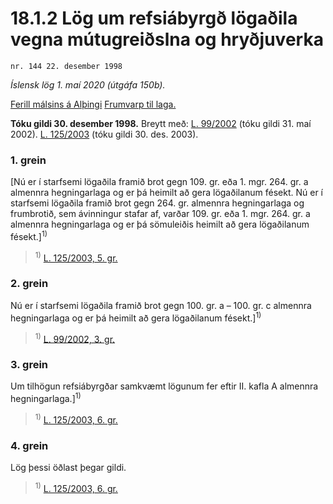 # 18.1.2 Lög um refsiábyrgð lögaðila vegna mútugreiðslna og hryðjuverka

`nr. 144 22. desember 1998`

_Íslensk lög 1. maí 2020 (útgáfa 150b)._

[Ferill málsins á Alþingi](https://www.althingi.is/thingstorf/thingmalalistar-eftir-thingum/ferill/?ltg=123&mnr=116)
[Frumvarp til laga.](https://www.althingi.is/altext/123/s/0116.html)

**Tóku gildi 30. desember 1998.**
Breytt með:
[L. 99/2002](https://althingi.is/altext/stjt/2002.099.html) (tóku gildi 31. maí 2002).
[L. 125/2003](https://althingi.is/altext/stjt/2003.125.html) (tóku gildi 30. des. 2003).

### 1. grein

[Nú er í starfsemi lögaðila framið brot gegn 109. gr. eða 1. mgr. 264. gr. a almennra hegningarlaga og er þá heimilt að gera lögaðilanum fésekt. Nú er í starfsemi lögaðila framið brot gegn 264. gr. almennra hegningarlaga og frumbrotið, sem ávinningur stafar af, varðar 109. gr. eða 1. mgr. 264. gr. a almennra hegningarlaga og er þá sömuleiðis heimilt að gera lögaðilanum fésekt.]<sup>1)</sup> 

> <sup>1)</sup> [L. 125/2003, 5. gr.](https://althingi.is/altext/stjt/2003.125.html)

### 2. grein

Nú er í starfsemi lögaðila framið brot gegn 100. gr. a – 100. gr. c almennra hegningarlaga og er þá heimilt að gera lögaðilanum fésekt.]<sup>1)</sup> 

> <sup>1)</sup> [L. 99/2002, 3. gr.](https://althingi.is/altext/stjt/2002.099.html)

### 3. grein

Um tilhögun refsiábyrgðar samkvæmt lögunum fer eftir II. kafla A almennra hegningarlaga.]<sup>1)</sup> 

> <sup>1)</sup> [L. 125/2003, 6. gr.](https://althingi.is/altext/stjt/2003.125.html)

### 4. grein

Lög þessi öðlast þegar gildi.

> <sup>1)</sup> [L. 125/2003, 6. gr.](https://althingi.is/altext/stjt/2003.125.html)
